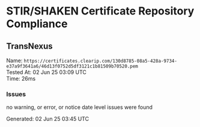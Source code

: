 # STIR/SHAKEN Certificate Repository Compliance

## TransNexus

Name: `https://certificates.clearip.com/130d8785-08a5-428a-9734-e37a9f3641a6/46d13f0752d5df3121c1b81509b70520.pem`\
Tested At: 02 Jun 25 03:09 UTC\
Time: 26ms

### Issues

no warning, or error, or notice date level issues were found

Generated: 02 Jun 25 03:45 UTC